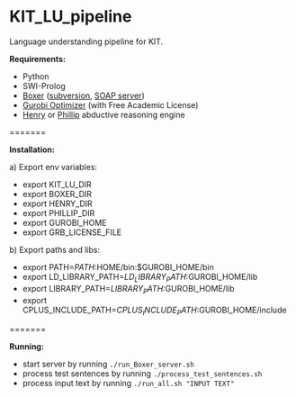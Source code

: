 # KIT_LU_pipeline
Language understanding pipeline for KIT.

**Requirements:**
* Python
* SWI-Prolog
* [Boxer](http://svn.ask.it.usyd.edu.au/trac/candc/wiki/boxer) ([subversion](http://svn.ask.it.usyd.edu.au/trac/candc/wiki/Subversion), [SOAP server](http://svn.ask.it.usyd.edu.au/trac/candc/wiki/InstallSOAP))
* [Gurobi Optimizer](http://www.gurobi.com/) (with Free Academic License)
* [Henry](https://github.com/naoya-i/henry-n700) or [Phillip](https://github.com/kazeto/phillip) abductive reasoning engine

=======

**Installation:**

a) Export env variables:
* export KIT_LU_DIR
* export BOXER_DIR
* export HENRY_DIR
* export PHILLIP_DIR
* export GUROBI_HOME
* export GRB_LICENSE_FILE

b) Export paths and libs:
* export PATH=$PATH:$HOME/bin:$GUROBI_HOME/bin
* export LD_LIBRARY_PATH=$LD_LIBRARY_PATH:$GUROBI_HOME/lib
* export LIBRARY_PATH=$LIBRARY_PATH:$GUROBI_HOME/lib
* export CPLUS_INCLUDE_PATH=$CPLUS_INCLUDE_PATH:$GUROBI_HOME/include

=======

**Running:**
* start server by running `./run_Boxer_server.sh`
* process test sentences by running `./process_test_sentences.sh`
* process input text by running `./run_all.sh "INPUT TEXT"`
